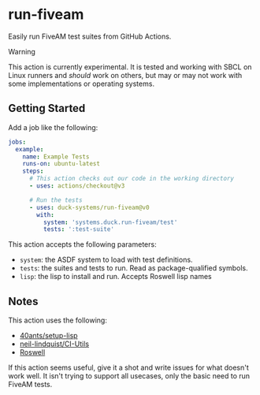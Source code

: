 # run-fiveam

Easily run FiveAM test suites from GitHub Actions.

> [!WARNING]
> This action is currently experimental. It is tested and working with SBCL on Linux runners and _should_ work on others,
> but may or may not work with some implementations or operating systems.

## Getting Started

Add a job like the following:
```yaml
jobs:
  example:
    name: Example Tests
    runs-on: ubuntu-latest
    steps:
      # This action checks out our code in the working directory
      - uses: actions/checkout@v3

      # Run the tests
      - uses: duck-systems/run-fiveam@v0
        with:
          system: 'systems.duck.run-fiveam/test'
          tests: ':test-suite'
```

This action accepts the following parameters:
* `system`: the ASDF system to load with test definitions.
* `tests`: the suites and tests to run. Read as package-qualified symbols.
* `lisp`: the lisp to install and run. Accepts Roswell lisp names

## Notes

This action uses the following:
* [40ants/setup-lisp](https://github.com/40ants/setup-lisp)
* [neil-lindquist/CI-Utils](https://github.com/neil-lindquist/ci-utils)
* [Roswell](https://github.com/roswell/roswell)

If this action seems useful, give it a shot and write issues for what doesn't work well.
It isn't trying to support all usecases, only the basic need to run FiveAM tests.

